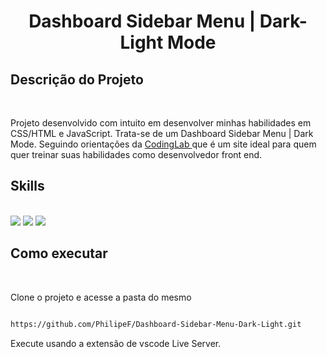 <h1 align="center">Dashboard Sidebar Menu | Dark-Light Mode</h1>

## Descrição do Projeto
<br>

<p>Projeto desenvolvido com intuito em desenvolver minhas habilidades em CSS/HTML e JavaScript. Trata-se de um Dashboard Sidebar Menu | Dark Mode. Seguindo orientações da <a href="https://www.codinglabweb.com/"> CodingLab </a> que é um site ideal para quem quer treinar suas habilidades como desenvolvedor front end. 
</p>

## Skills 
<BR>

<img src="https://img.shields.io/badge/HTML5-E34F26?style=for-the-badge&logo=html5&logoColor=white">

<img src="https://img.shields.io/badge/CSS-1e79e2?&style=for-the-badge&logo=css3&logoColor=white">

<img src="https://img.shields.io/badge/JavaScript-F7DF1E?style=for-the-badge&logo=javascript&logoColor=black">
<br>

## Como executar 
<br>

Clone o projeto e acesse a pasta do mesmo 
</br>

```bash 

https://github.com/PhilipeF/Dashboard-Sidebar-Menu-Dark-Light.git

```

Execute usando a extensão de vscode Live Server. 

